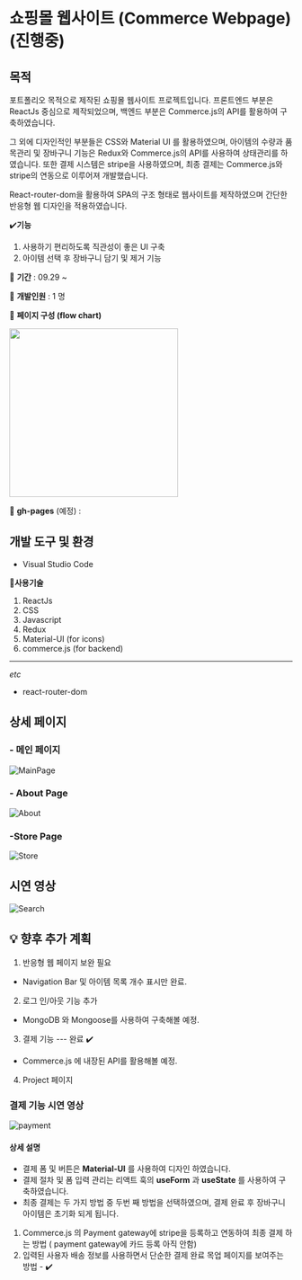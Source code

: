 
# 쇼핑몰 웹사이트 (Commerce Webpage) (진행중)
## 목적
포트폴리오 목적으로 제작된 쇼핑몰 웹사이트 프로젝트입니다.
프론트엔드 부분은 ReactJs 중심으로 제작되었으며, 백엔드 부분은 Commerce.js의 API를 활용하여 구축하였습니다.

그 외에 디자인적인 부분들은 CSS와 Material UI 를 활용하였으며, 아이템의 수량과 품목관리 및 장바구니 기능은 Redux와 Commerce.js의 API를 사용하여 상태관리를 하였습니다.
또한 결제 시스템은 stripe을 사용하였으며, 최종 결제는 Commerce.js와 stripe의 연동으로 이루어져 개발했습니다.

React-router-dom을 활용하여 SPA의 구조 형태로 웹사이트를 제작하였으며 간단한 반응형 웹 디자인을 적용하였습니다.

:heavy_check_mark:**기능**
1. 사용하기 편리하도록 직관성이 좋은 UI 구축
2. 아이템 선택 후 장바구니 담기 및 제거 기능 

:calendar: **기간** :
09.29 ~ 

:runner: **개발인원** :
1 명

:paperclip: **페이지 구성 (flow chart)** 

<img src="https://user-images.githubusercontent.com/56250064/136156422-71c66351-2cb2-45de-bdae-dfa2e0087dbc.png" witdh="500" height="300">


:page_facing_up: **gh-pages** (예정) : 


## 개발 도구 및 환경
- Visual Studio Code

:wrench:**사용기술**
1. ReactJs
2. CSS
3. Javascript
4. Redux
5. Material-UI (for icons)
6. commerce.js (for backend)
<hr/>

*etc* 
- react-router-dom

## 상세 페이지 
### - 메인 페이지
![MainPage](https://user-images.githubusercontent.com/56250064/136158307-eaa41af4-287b-4ec8-a099-a03893bfd624.png)

### - About Page
![About](https://user-images.githubusercontent.com/56250064/136158630-9d082efd-bede-437d-b5ce-2daa4fe4e050.png)

### -Store Page
![Store](https://user-images.githubusercontent.com/56250064/136158983-82d14236-b394-407a-a3c0-7859c3739661.png)

## 시연 영상
![Search](https://user-images.githubusercontent.com/56250064/136161233-3a6792f8-1aa5-4587-8252-750bf95ad8fb.gif)

## :bulb: 향후 추가 계획

1. 반응형 웹 페이지 보완 필요
- Navigation Bar 및 아이템 목록 개수 표시만 완료.
2. 로그 인/아웃 기능 추가
- MongoDB 와 Mongoose를 사용하여 구축해볼 예정.
3. 결제 기능 --- 완료 :heavy_check_mark:
- Commerce.js 에 내장된 API를 활용해볼 예정.
4. Project 페이지


### 결제 기능 시연 영상
![payment](https://user-images.githubusercontent.com/56250064/136744637-e49df9e2-8df4-415d-9a22-607f77d6432e.gif)

#### 상세 설명

- 결제 폼 및 버튼은 **Material-UI** 를 사용하여 디자인 하였습니다.
- 결제 절차 및 폼 입력 관리는 리액트 훅의 **useForm** 과 **useState** 를 사용하여 구축하였습니다.
-  최종 결제는 두 가지 방법 중 두번 째 방법을 선택하였으며, 결제 완료 후 장바구니 아이템은 초기화 되게 됩니다.
1. Commerce.js 의 Payment gateway에 stripe을 등록하고 연동하여 최종 결제 하는 방법 ( payment gateway에 카드 등록 아직 안함)
2. 입력된 사용자 배송 정보를 사용하면서 단순한 결제 완료 목업 페이지를 보여주는 방법 - :heavy_check_mark:
